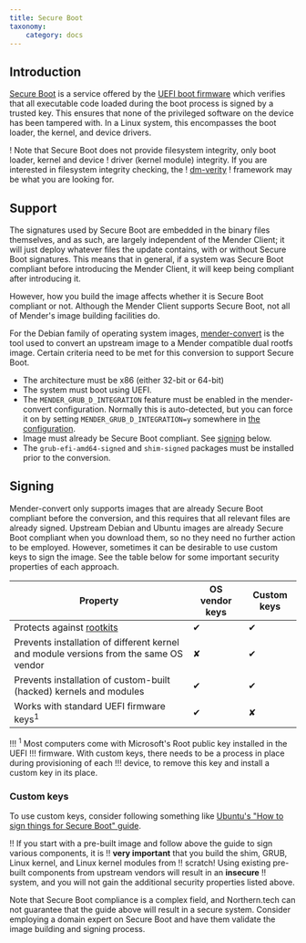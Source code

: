 ```yaml
---
title: Secure Boot
taxonomy:
    category: docs
---
```


## Introduction

[Secure Boot](https://en.wikipedia.org/wiki/UEFI#Secure_Boot?target=_blank) is a service offered by
the [UEFI boot firmware](https://en.wikipedia.org/wiki/UEFI?target=_blank) which verifies that all
executable code loaded during the boot process is
signed by a trusted key. This ensures that none of
the privileged software on the device has been
tampered with. In a Linux system, this encompasses
the boot loader, the kernel, and device drivers.

! Note that Secure Boot does not provide filesystem integrity, only boot loader, kernel and device
! driver (kernel module) integrity. If you are interested in filesystem integrity checking, the
! [dm-verity](https://www.kernel.org/doc/html/latest/admin-guide/device-mapper/verity.html?target=_blank)
! framework may be what you are looking for.

## Support

The signatures used by Secure Boot are embedded in the binary files themselves, and as such, are
largely independent of the Mender Client; it will just deploy whatever files the update contains,
with or without Secure Boot signatures. This means that in general, if a system was Secure Boot
compliant before introducing the Mender Client, it will keep being compliant after introducing it.

However, how you build the image affects whether it is Secure Boot compliant or not. Although the
Mender Client supports Secure Boot, not all of Mender's image building facilities do.

For the Debian family of operating system images,
[mender-convert](https://github.com/mendersoftware/mender-convert?target=_blank) is the tool used to
convert an upstream image to a Mender compatible dual rootfs image. Certain criteria need to be
met for this conversion to support Secure Boot.

* The architecture must be x86 (either 32-bit or 64-bit)
* The system must boot using UEFI.
* The `MENDER_GRUB_D_INTEGRATION` feature must be
  enabled in the mender-convert
  configuration. Normally this is auto-detected, but you can force it on by setting
  `MENDER_GRUB_D_INTEGRATION=y` somewhere in [the
  configuration](../02.Convert-a-Mender-Debian-image/01.Customization).
* Image must already be Secure Boot compliant. See [signing](#signing) below.
* The `grub-efi-amd64-signed` and `shim-signed` packages must be
  installed prior to the conversion.

## Signing

Mender-convert only supports images that are already Secure Boot compliant before the conversion,
and this requires that all relevant files are already signed. Upstream Debian and Ubuntu images are
already Secure Boot compliant when you download them, so no they need no further action to be
employed. However, sometimes it can be desirable to use custom keys to sign the image. See the table
below for some important security properties of each approach.

| **Property**                                                                          | **OS vendor keys** | **Custom keys** |
|---------------------------------------------------------------------------------------|--------------------|-----------------|
| Protects against [rootkits](https://en.wikipedia.org/wiki/Rootkit?target=_blank)      | ✔                  | ✔               |
| Prevents installation of different kernel and module versions from the same OS vendor | ✘                  | ✔               |
| Prevents installation of custom-built (hacked) kernels and modules                    | ✔                  | ✔               |
| Works with standard UEFI firmware keys<sup>1</sup>                                    | ✔                  | ✘               |

!!! <sup>1</sup> Most computers come with Microsoft's Root public key installed in the UEFI
!!! firmware. With custom keys, there needs to be a process in place during provisioning of each
!!! device, to remove this key and install a custom key in its place.

### Custom keys

To use custom keys, consider following something like [Ubuntu's "How to sign things for Secure
Boot" guide](https://ubuntu.com/blog/how-to-sign-things-for-secure-boot).

!! If you start with a pre-built image and follow above the guide to sign various components, it is
!! **very important** that you build the shim, GRUB, Linux kernel, and Linux kernel modules from
!! scratch! Using existing pre-built components from upstream vendors will result in an **insecure**
!! system, and you will not gain the additional security properties listed above.

Note that Secure Boot compliance is a complex field, and Northern.tech can not guarantee that the
guide above will result in a secure system. Consider employing a domain expert on Secure Boot and
have them validate the image building and signing process.
